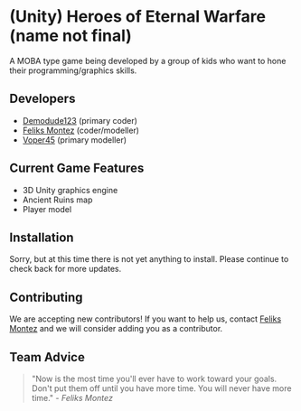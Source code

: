 # (Unity) Heroes of Eternal Warfare (name not final)
A MOBA type game being developed by a group of kids who want to hone their programming/graphics skills.

## Developers
* [Demodude123](http://demodude123.netne.net) (primary coder)
* [Feliks Montez](https://plus.google.com/u/0/105142104742103301467/posts) (coder/modeller)
* [Voper45](https://github.com/voper45) (primary modeller)

## Current Game Features
* 3D Unity graphics engine
* Ancient Ruins map
* Player model

## Installation
Sorry, but at this time there is not yet anything to install. Please continue to check back for more updates.

## Contributing
We are accepting new contributors!
If you want to help us, contact [Feliks Montez](mailto:feliks.montez@gmail.com) and we will consider adding you as a contributor.

## Team Advice
> "Now is the most time you'll ever have to work toward your goals. Don't put them off until you have more time. You will never have more time."
> \- *Feliks Montez*

